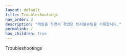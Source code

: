 ```yaml
---
layout: default
title: Troubleshootings
nav_order: 3
description: "개발을 하면서 겪었던 트러블슈팅을 기록합니다."
permalink: /
has_children: true
---
```


Troubleshootings